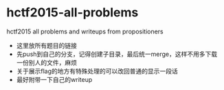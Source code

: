 # hctf2015-all-problems
hctf2015 all problems and writeups from propositioners

*  这里放所有题目的链接
*  先push到自己的分支，记得创建子目录，最后统一merge，这样不用多下载一份别人的文件，麻烦
*  关于展示flag的地方有特殊处理的可以改回普通的显示一段话
*  最好附带一下自己的writeup
